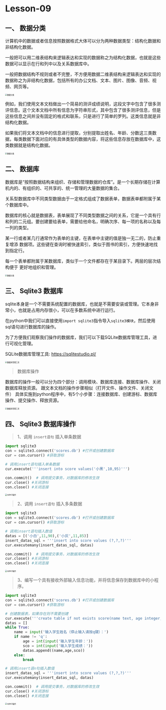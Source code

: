 # **Lesson-09**

## 一、 数据分类

计算机中的数据或者信息按照数据格式大体可以分为两种数据类型：结构化数据和非结构化数据。

一般把可以用二维表结构来逻辑表达和实现的数据称之为结构化数据，也就是这些数据可以显示在行和列中以及关系数据库中。

一般把数据结构不规则或者不完整，不方便用数据二维表结构来逻辑表达和实现的数据称之为非结构化数据，包括所有的办公文档、文本、图片、图像、音频、视频、网页等。

<img src='_media/3-9-1.png' alt='数据分类' style='zoom:40%;'/>

例如，我们使用文本文档做出一个简易的测评成绩说明，这段文字中包含了很多测评信息。这个文本文档中所有信息为字符串形式，其中包含了很多测评信息，但是这些信息之间并没有固定的格式和联系，只是进行了简单的罗列。这类信息就是非结构化数据。

如果我们将文本文档中的信息进行提取，分别提取出姓名、年龄、分数这三类数据，每类数据下面对应的有具体类型的数据内容，将这些信息存放在数据库中，这类数据就是结构化数据。

<img src='_media/3-9-2.png' alt='数据分类' style='zoom:40%;'/>

## 二、 数据库

数据库是“按照数据结构来组织、存储和管理数据的仓库”。是一个长期存储在计算机内的、有组织的、可共享的、统一管理的大量数据的集合。

关系型数据库中不同类型数据由于一定格式组成了数据表单，数据表单都附属于某个数据库中。

数据库的核心就是数据表，表单展现了不同类型数据之间的关系，它是一个具有行和列的二元组。要创建要给表单，需要给他命名，明确次序、每一项的名称以及每一列的类型。

某一行或者某几行通常作为表单的主键，在表单中主键的值是独一无二的，防止重复增添 数据项。这些键在查询时被快速索引，类似于图书的索引，方便快速地找到指定行。

每一个表单都附属于某数据库，类似于一个文件都存在于某目录下。两层的层次结构便于 更好地组织和管理。

<img src='_media/3-9-3.png' alt='数据分类' style='zoom:40%;'/>

## 三、 Sqlite3 数据库

sqlite本身是一个不需要系统配置的数据库，也就是不需要安装或管理。它本身非常小，也就是占用内存很小，可以在多数系统中进行运行。

在python中我们可以直接使用`import sqlite3`指令导入`sqlite3模块`，然后使用sql语句进行数据库的操作。

为了方便我们观察我们操作的数据库，我们可以下载SQLite数据库管理工具，进行可视化管理。

SQLite数据库管理工具: <https://sqlitestudio.pl/>

<img src='_media/3-9-4.png' alt='数据库管理工具' style='zoom:40%;'/>

> 数据库操作

数据库的操作一般可以分为四个部分：调用模块、数据库连接、数据库操作、关闭数据库释放资源。
跟文本文档的操作步骤相似（打开文件、操作文件、关闭文件）
具体实施到python程序中，有5个小步骤：连接数据库、创建游标、数据库操作、提交操作、释放资源。

<img src='_media/3-9-5.png' alt='数据库管理工具' style='zoom:40%;'/>

## 四、 Sqlite3 数据库操作

> 1、调用 `insert语句` 插入单条数据

```python
import sqlite3
con = sqlite3.connect('scores.db') #打开或创建数据库
cur = con.cursor() #获取游标

# 调用insert语句插入单条数据
cur.execute('''insert into score values('小黑',10,95)''')

con.commit()  # 调用提交事务，对数据库的修改生效
cur.close() #关闭游标
con.close() #关闭连接
```

<img src='_media/3-9-6.png' alt='sqlite3操作' style='zoom:40%;'/>

> 2、调用 `insert语句` 插入多条数据

```python
import sqlite3
con = sqlite3.connect('scores.db') #打开或创建数据库
cur = con.cursor() #获取游标

# 调用insert语句插入数值
datas = [('小白',11,90),('小灰',11,85)]
insert_datas_sql = '''insert into score values (?,?,?)'''
cur.executemany(insert_datas_sql, datas)

con.commit()  # 调用提交事务，对数据库的修改生效
cur.close() #关闭游标
con.close() #关闭连接
```

<img src='_media/3-9-7.png' alt='sqlite3操作' style='zoom:40%;'/>

> 3、编写一个具有接收外部输入信息功能，并将信息保存到数据库中的小程序。

```python
import sqlite3
con = sqlite3.connect('scores.db') #打开或创建数据库
cur = con.cursor() #获取游标

# 创建数据表，如果存在则不需要创建
cur.execute('''create table if not exists score(name text, age integer, score integer)''')
datas = []
while True:
    name = input('输入学生姓名（停止输入请按q键）：')
    if name != 'q':
        age = int(input('输入学生年龄：'))
        sco = int(input('输入学生成绩：'))
        datas.append((name,age,sco))
    else:
        break

# 调用insert语n句插入数值
insert_datas_sql = '''insert into score values (?,?,?)'''
cur.executemany(insert_datas_sql, datas)

con.commit()  # 调用提交事务，对数据库的修改生效
cur.close() #关闭游标
con.close() #关闭连接
```

<img src='_media/3-9-8.png' alt='sqlite3操作' style='zoom:40%;'/>
